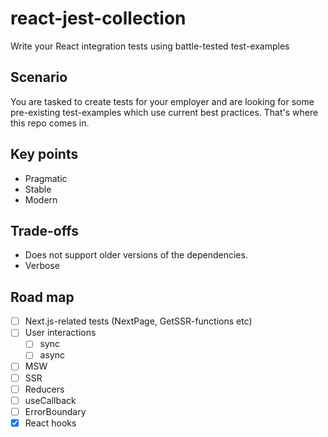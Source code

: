 # react-jest-collection

Write your React integration tests using battle-tested test-examples

## Scenario

You are tasked to create tests for your employer and are looking for some
pre-existing test-examples which use current best practices. That's where this
repo comes in.

## Key points

- Pragmatic
- Stable
- Modern

## Trade-offs

- Does not support older versions of the dependencies.
- Verbose

## Road map

- [ ] Next.js-related tests (NextPage, GetSSR-functions etc)
- [ ] User interactions
  - [ ] sync
  - [ ] async
- [ ] MSW
- [ ] SSR
- [ ] Reducers
- [ ] useCallback
- [ ] ErrorBoundary
- [x] React hooks
